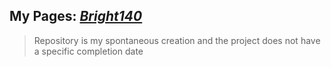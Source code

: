 ## My Pages: ***[Bright140](https://bright140.github.io/)***
>Repository is my spontaneous creation and the project does not have a specific completion date
